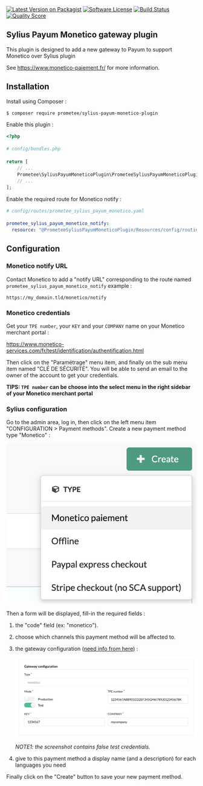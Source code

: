 [![Latest Version on Packagist][ico-version]][link-packagist]
[![Software License][ico-license]](LICENSE)
[![Build Status][ico-github-actions]][link-github-actions]
[![Quality Score][ico-code-quality]][link-code-quality]

## Sylius Payum Monetico gateway plugin

This plugin is designed to add a new gateway to Payum to support Monetico over Sylius plugin

See https://www.monetico-paiement.fr/ for more information.

## Installation

Install using Composer :

```
$ composer require prometee/sylius-payum-monetico-plugin
```

Enable this plugin :

```php
<?php

# config/bundles.php

return [
    // ...
    Prometee\SyliusPayumMoneticoPlugin\PrometeeSyliusPayumMoneticoPlugin::class => ['all' => true],
    // ...
];
```

Enable the required route for Monetico notify :

```yaml
# config/routes/prometee_sylius_payum_monetico.yaml

prometee_sylius_payum_monetico_notify:
  resource: "@PrometeeSyliusPayumMoneticoPlugin/Resources/config/routing/notify.yaml"
```

## Configuration

### Monetico notify URL

Contact Monetico to add a "notify URL" corresponding to the route named `prometee_sylius_payum_monetico_notify` example :

```
https://my_domain.tld/monetico/notify
``` 

### Monetico credentials

Get your `TPE number`, your `KEY` and your `COMPANY` name on your Monetico merchant portal :

https://www.monetico-services.com/fr/test/identification/authentification.html

Then click on the "Paramétrage" menu item, and finally on the sub menu item named "CLÉ DE SÉCURITÉ".
You will be able to send an email to the owner of the account to get your credentials.

**TIPS: `TPE number` can be choose into the select menu in the right sidebar of your Monetico merchant portal**

### Sylius configuration

Go to the admin area, log in, then click on the left menu item "CONFIGURATION > Payment methods".
Create a new payment method type "Monetico" :

![Create a new payment method][docs-assets-create-payment-method]

Then a form will be displayed, fill-in the required fields :

 1. the "code" field (ex: "monetico").
 2. choose which channels this payment method will be affected to.
 3. the gateway configuration ([need info from here](#monetico-credentials)) :
 
    ![Gateway Configuration][docs-assets-gateway-configuration]
    
    _NOTE1: the screenshot contains false test credentials._
 4. give to this payment method a display name (and a description) for each languages you need
 
 Finally click on the "Create" button to save your new payment method.

[docs-assets-create-payment-method]: docs/assets/create-payment-method.png
[docs-assets-gateway-configuration]: docs/assets/gateway-configuration.png

[ico-version]: https://img.shields.io/packagist/v/Prometee/sylius-payum-monetico-plugin.svg?style=flat-square
[ico-license]: https://img.shields.io/badge/license-MIT-brightgreen.svg?style=flat-square
[ico-github-actions]: https://github.com/Prometee/SyliusPayumMoneticoPlugin/workflows/Build/badge.svg
[ico-code-quality]: https://img.shields.io/scrutinizer/g/Prometee/SyliusPayumMoneticoPlugin.svg?style=flat-square

[link-packagist]: https://packagist.org/packages/prometee/sylius-payum-monetico-plugin
[link-github-actions]: https://github.com/Prometee/SyliusPayumMoneticoPlugin/actions?query=workflow%3A"Build"
[link-scrutinizer]: https://scrutinizer-ci.com/g/Prometee/SyliusPayumMoneticoPlugin/code-structure
[link-code-quality]: https://scrutinizer-ci.com/g/Prometee/SyliusPayumMoneticoPlugin
